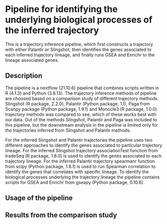 # Pipeline for identifying the underlying biological processes of the inferred trajectory
This is a trajectory inference pipeline, which first constructs a trajectory with either Palantir or Slingshot, then identifies the genes associated to each inferred trajectory lineage, and finally runs GSEA and Enrichr to the lineage associated genes. 

## Description
The pipeline is a nextflow (21.10.6) pipeline that combines scripts written in R (4.1.3) and Python (3.8.13). The trajectory inference methods of pipeline are choosed based on a comparison study of different trajectory methods. Slingshot (R package, 2.2.0), Palantir (Python package, 1.1), Paga from Scanpy package (Python package, 1.9.1)  and Monocle3 (R package, 1.0.0) trajectory methods was compared to see, which of these works best with our data. Out of the methods Slingshot, Palantir and Paga was included to this pipeline, but the downstream analysis in the pipeline is limited only for the trajectories inferred from Slingshot and Palantir methods. 

For the inferred Slingshot and Palantir trajectories the pipeline uses two different approaches to identify the genes associated to particular trajectory lineage. For the inferred Slingshot trajectory associationTest function from tradeSeq (R package, 1.8.0) is used to identify the genes associated to each trajectory lineage. For the inferred Palantir trajectory spearmanr function from  scipy (Python package, 1.8.1) is used to run Spearman correlation to identify the genes that correlates with specific lineage. To identify the biological processes underlying the trajectory lineage the pipeline contains scripts for GSEA and Enrichr from gseapy (Python package, 0.10.8). 

## Usage of the pipeline

## Results from the comparison study

